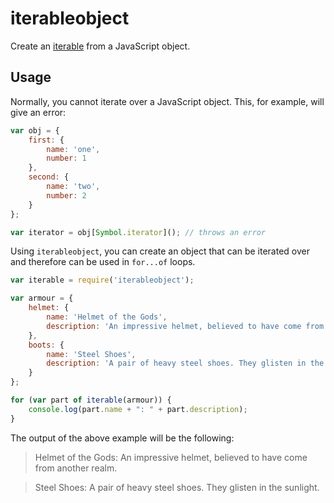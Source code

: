 # iterableobject

Create an [iterable](https://developer.mozilla.org/en/docs/Web/JavaScript/Reference/Iteration_protocols) from a JavaScript object.

## Usage

Normally, you cannot iterate over a JavaScript object. This, for example, will give an error:

```javascript
var obj = {
    first: {
        name: 'one',
        number: 1
    },
    second: {
        name: 'two',
        number: 2
    }
};

var iterator = obj[Symbol.iterator](); // throws an error
```

Using `iterableobject`, you can create an object that can be iterated over and therefore can be used in `for...of` loops.

```javascript
var iterable = require('iterableobject');

var armour = {
    helmet: {
        name: 'Helmet of the Gods',
        description: 'An impressive helmet, believed to have come from another realm.'
    },
    boots: {
        name: 'Steel Shoes',
        description: 'A pair of heavy steel shoes. They glisten in the sunlight.'
    }
};

for (var part of iterable(armour)) {
    console.log(part.name + ": " + part.description);
}
```

The output of the above example will be the following:

> Helmet of the Gods: An impressive helmet, believed to have come from another realm.

> Steel Shoes: A pair of heavy steel shoes. They glisten in the sunlight.
